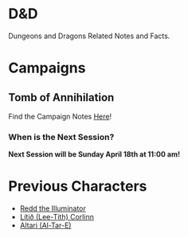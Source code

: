 # D&D
Dungeons and Dragons Related Notes and Facts.

# Campaigns
## Tomb of Annihilation
Find the Campaign Notes [Here](notes/campaign_notes-Tomb_of_Annihilation.md)!
### When is the Next Session?
**Next Session will be Sunday April 18th at 11:00 am!**

# Previous Characters
- [Redd the Illuminator](notes/redd_character_notes.md)
- [Lítið (Lee-Tith) Corlinn](notes/lt_character_notes.md)
- [Altari  (Al-Tar-E)](notes/at_character_notes.md)
